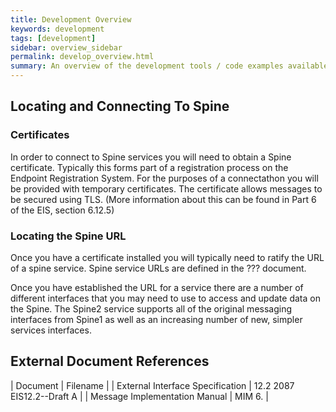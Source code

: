 ```yaml
---
title: Development Overview
keywords: development
tags: [development]
sidebar: overview_sidebar
permalink: develop_overview.html
summary: An overview of the development tools / code examples available to help develop provider and consumder systems.
---
```


## Locating and Connecting To Spine ##

### Certificates ### 

In order to connect to Spine services you will need to obtain a Spine certificate. Typically this forms part of a registration process on the Endpoint Registration System. For the purposes of a connectathon you will be provided with temporary certificates. The certificate allows messages to be secured using TLS. (More information about this can be found in Part 6 of the EIS, section 6.12.5)

### Locating the Spine URL ### 

Once you have a certificate installed you will typically need to ratify the URL of a spine service. Spine service URLs are defined in the ??? document.

Once you have established the URL for a service there are a number of different interfaces that you may need to use to access and update data on the Spine. The Spine2 service supports all of the original messaging interfaces from Spine1 as well as an increasing number of new, simpler services interfaces.

## External Document References ##

| Document | Filename |
| External Interface Specification | 12.2	2087 EIS12.2--Draft A |
| Message Implementation Manual	| MIM 6. |

